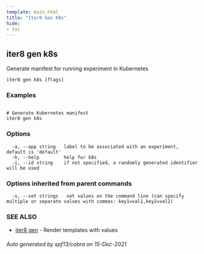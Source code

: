 ```yaml
---
template: main.html
title: "Iter8 Gen K8s"
hide:
- toc
---
```


## iter8 gen k8s

Generate manifest for running experiment in Kubernetes

```
iter8 gen k8s [flags]
```

### Examples

```

# Generate Kubernetes manifest
iter8 gen k8s
```

### Options

```
  -a, --app string   label to be associated with an experiment, default is 'default'
  -h, --help         help for k8s
  -i, --id string    if not specified, a randomly generated identifier will be used
```

### Options inherited from parent commands

```
  -s, --set strings   set values on the command line (can specify multiple or separate values with commas: key1=val1,key2=val2)
```

### SEE ALSO

* [iter8 gen](iter8_gen.md)	 - Render templates with values

###### Auto generated by spf13/cobra on 15-Dec-2021
